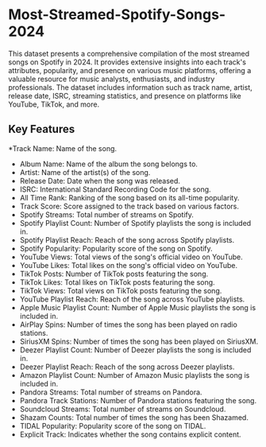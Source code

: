 # Most-Streamed-Spotify-Songs-2024
This dataset presents a comprehensive compilation of the most streamed songs on Spotify in 2024.
It provides extensive insights into each track's attributes, popularity, and presence on various music platforms, offering a valuable resource for music analysts, enthusiasts, and industry professionals. 
The dataset includes information such as track name, artist, release date, ISRC, streaming statistics, and presence on platforms like YouTube, TikTok, and more.

## Key Features
*Track Name: Name of the song.
* Album Name: Name of the album the song belongs to.
* Artist: Name of the artist(s) of the song.
* Release Date: Date when the song was released.
* ISRC: International Standard Recording Code for the song.
* All Time Rank: Ranking of the song based on its all-time popularity.
* Track Score: Score assigned to the track based on various factors.
* Spotify Streams: Total number of streams on Spotify.
* Spotify Playlist Count: Number of Spotify playlists the song is included in.
* Spotify Playlist Reach: Reach of the song across Spotify playlists.
* Spotify Popularity: Popularity score of the song on Spotify.
* YouTube Views: Total views of the song's official video on YouTube.
* YouTube Likes: Total likes on the song's official video on YouTube.
* TikTok Posts: Number of TikTok posts featuring the song.
* TikTok Likes: Total likes on TikTok posts featuring the song.
* TikTok Views: Total views on TikTok posts featuring the song.
* YouTube Playlist Reach: Reach of the song across YouTube playlists.
* Apple Music Playlist Count: Number of Apple Music playlists the song is included in.
* AirPlay Spins: Number of times the song has been played on radio stations.
* SiriusXM Spins: Number of times the song has been played on SiriusXM.
* Deezer Playlist Count: Number of Deezer playlists the song is included in.
* Deezer Playlist Reach: Reach of the song across Deezer playlists.
* Amazon Playlist Count: Number of Amazon Music playlists the song is included in.
* Pandora Streams: Total number of streams on Pandora.
* Pandora Track Stations: Number of Pandora stations featuring the song.
* Soundcloud Streams: Total number of streams on Soundcloud.
* Shazam Counts: Total number of times the song has been Shazamed.
* TIDAL Popularity: Popularity score of the song on TIDAL.
* Explicit Track: Indicates whether the song contains explicit content.

